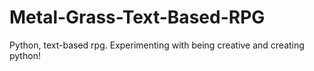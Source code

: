 # Metal-Grass-Text-Based-RPG
Python, text-based rpg.  Experimenting with being creative and creating python!

